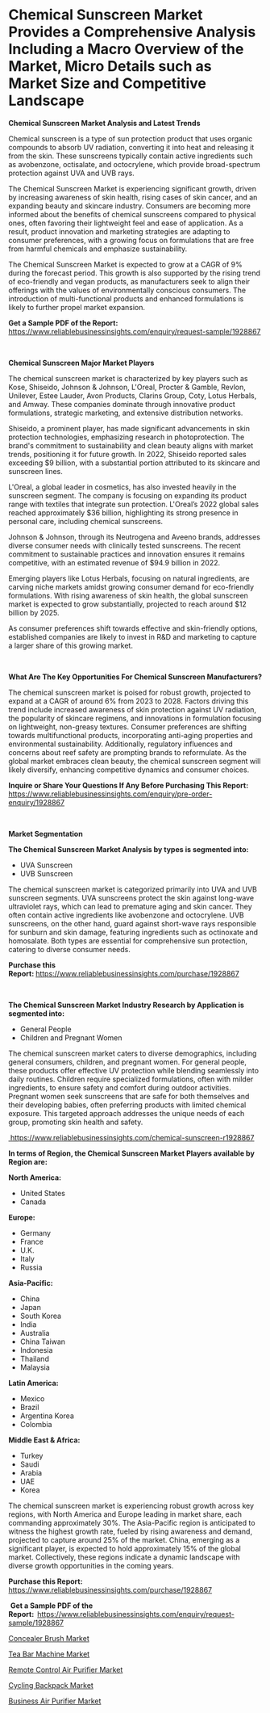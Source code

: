 <p><h1>Chemical Sunscreen Market Provides a Comprehensive Analysis Including a Macro Overview of the Market, Micro Details such as Market Size and Competitive Landscape</h1></p><p><strong>Chemical Sunscreen Market Analysis and Latest Trends</strong></p>
<p><p>Chemical sunscreen is a type of sun protection product that uses organic compounds to absorb UV radiation, converting it into heat and releasing it from the skin. These sunscreens typically contain active ingredients such as avobenzone, octisalate, and octocrylene, which provide broad-spectrum protection against UVA and UVB rays.</p><p>The Chemical Sunscreen Market is experiencing significant growth, driven by increasing awareness of skin health, rising cases of skin cancer, and an expanding beauty and skincare industry. Consumers are becoming more informed about the benefits of chemical sunscreens compared to physical ones, often favoring their lightweight feel and ease of application. As a result, product innovation and marketing strategies are adapting to consumer preferences, with a growing focus on formulations that are free from harmful chemicals and emphasize sustainability.</p><p>The Chemical Sunscreen Market is expected to grow at a CAGR of 9% during the forecast period. This growth is also supported by the rising trend of eco-friendly and vegan products, as manufacturers seek to align their offerings with the values of environmentally conscious consumers. The introduction of multi-functional products and enhanced formulations is likely to further propel market expansion.</p></p>
<p><strong>Get a Sample PDF of the Report:&nbsp;</strong> <a href="https://www.reliablebusinessinsights.com/enquiry/request-sample/1928867?utm_campaign=112&utm_medium=2&utm_source=Github&utm_content=ia&utm_term=08022025&utm_id=chemical-sunscreen">https://www.reliablebusinessinsights.com/enquiry/request-sample/1928867</a></p>
<p>&nbsp;</p>
<p><strong>Chemical Sunscreen Major Market Players</strong></p>
<p><p>The chemical sunscreen market is characterized by key players such as Kose, Shiseido, Johnson & Johnson, L'Oreal, Procter & Gamble, Revlon, Unilever, Estee Lauder, Avon Products, Clarins Group, Coty, Lotus Herbals, and Amway. These companies dominate through innovative product formulations, strategic marketing, and extensive distribution networks.</p><p>Shiseido, a prominent player, has made significant advancements in skin protection technologies, emphasizing research in photoprotection. The brand's commitment to sustainability and clean beauty aligns with market trends, positioning it for future growth. In 2022, Shiseido reported sales exceeding $9 billion, with a substantial portion attributed to its skincare and sunscreen lines.</p><p>L'Oreal, a global leader in cosmetics, has also invested heavily in the sunscreen segment. The company is focusing on expanding its product range with textiles that integrate sun protection. L'Oreal’s 2022 global sales reached approximately $36 billion, highlighting its strong presence in personal care, including chemical sunscreens.</p><p>Johnson & Johnson, through its Neutrogena and Aveeno brands, addresses diverse consumer needs with clinically tested sunscreens. The recent commitment to sustainable practices and innovation ensures it remains competitive, with an estimated revenue of $94.9 billion in 2022.</p><p>Emerging players like Lotus Herbals, focusing on natural ingredients, are carving niche markets amidst growing consumer demand for eco-friendly formulations. With rising awareness of skin health, the global sunscreen market is expected to grow substantially, projected to reach around $12 billion by 2025.</p><p>As consumer preferences shift towards effective and skin-friendly options, established companies are likely to invest in R&D and marketing to capture a larger share of this growing market.</p></p>
<p>&nbsp;</p>
<p><strong>What Are The Key Opportunities For Chemical Sunscreen Manufacturers?</strong></p>
<p><p>The chemical sunscreen market is poised for robust growth, projected to expand at a CAGR of around 6% from 2023 to 2028. Factors driving this trend include increased awareness of skin protection against UV radiation, the popularity of skincare regimens, and innovations in formulation focusing on lightweight, non-greasy textures. Consumer preferences are shifting towards multifunctional products, incorporating anti-aging properties and environmental sustainability. Additionally, regulatory influences and concerns about reef safety are prompting brands to reformulate. As the global market embraces clean beauty, the chemical sunscreen segment will likely diversify, enhancing competitive dynamics and consumer choices.</p></p>
<p><strong>Inquire or Share Your Questions If Any Before Purchasing This Report:</strong> <a href="https://www.reliablebusinessinsights.com/enquiry/pre-order-enquiry/1928867?utm_campaign=112&utm_medium=2&utm_source=Github&utm_content=ia&utm_term=08022025&utm_id=chemical-sunscreen">https://www.reliablebusinessinsights.com/enquiry/pre-order-enquiry/1928867</a></p>
<p>&nbsp;</p>
<p><strong>Market Segmentation</strong></p>
<p><strong>The Chemical Sunscreen Market Analysis by types is segmented into:</strong></p>
<p><ul><li>UVA Sunscreen</li><li>UVB Sunscreen</li></ul></p>
<p><p>The chemical sunscreen market is categorized primarily into UVA and UVB sunscreen segments. UVA sunscreens protect the skin against long-wave ultraviolet rays, which can lead to premature aging and skin cancer. They often contain active ingredients like avobenzone and octocrylene. UVB sunscreens, on the other hand, guard against short-wave rays responsible for sunburn and skin damage, featuring ingredients such as octinoxate and homosalate. Both types are essential for comprehensive sun protection, catering to diverse consumer needs.</p></p>
<p><strong>Purchase this Report:&nbsp;</strong><a href="https://www.reliablebusinessinsights.com/purchase/1928867?utm_campaign=112&utm_medium=2&utm_source=Github&utm_content=ia&utm_term=08022025&utm_id=chemical-sunscreen">https://www.reliablebusinessinsights.com/purchase/1928867</a></p>
<p>&nbsp;</p>
<p><strong>The Chemical Sunscreen Market Industry Research by Application is segmented into:</strong></p>
<p><ul><li>General People</li><li>Children and Pregnant Women</li></ul></p>
<p><p>The chemical sunscreen market caters to diverse demographics, including general consumers, children, and pregnant women. For general people, these products offer effective UV protection while blending seamlessly into daily routines. Children require specialized formulations, often with milder ingredients, to ensure safety and comfort during outdoor activities. Pregnant women seek sunscreens that are safe for both themselves and their developing babies, often preferring products with limited chemical exposure. This targeted approach addresses the unique needs of each group, promoting skin health and safety.</p></p>
<p><a href="https://www.reliablebusinessinsights.com/chemical-sunscreen-r1928867?utm_campaign=112&utm_medium=2&utm_source=Github&utm_content=ia&utm_term=08022025&utm_id=chemical-sunscreen">&nbsp;https://www.reliablebusinessinsights.com/chemical-sunscreen-r1928867</a></p>
<p><strong>In terms of Region, the Chemical Sunscreen Market Players available by Region are:</strong></p>
<p>
    <p> <strong> North America: </strong>
        <ul>
            <li>United States</li>
            <li>Canada</li>
        </ul>
        </p> 
    <p> <strong> Europe: </strong>
        <ul>
            <li>Germany</li>
            <li>France</li>
            <li>U.K.</li>
            <li>Italy</li>
            <li>Russia</li>
        </ul>
        </p> 
    <p> <strong> Asia-Pacific: </strong>
        <ul>
            <li>China</li>
            <li>Japan</li>
            <li>South Korea</li>
            <li>India</li>
            <li>Australia</li>
            <li>China Taiwan</li>
            <li>Indonesia</li>
            <li>Thailand</li>
            <li>Malaysia</li>
        </ul>
        </p> 
    <p> <strong> Latin America: </strong>
        <ul>
            <li>Mexico</li>
            <li>Brazil</li>
            <li>Argentina Korea</li>
            <li>Colombia</li>
        </ul>
        </p> 
    <p> <strong> Middle East & Africa: </strong>
        <ul>
            <li>Turkey</li>
            <li>Saudi</li>
            <li>Arabia</li>
            <li>UAE</li>
            <li>Korea</li>
        </ul>
    </p>
    </p>
<p><p>The chemical sunscreen market is experiencing robust growth across key regions, with North America and Europe leading in market share, each commanding approximately 30%. The Asia-Pacific region is anticipated to witness the highest growth rate, fueled by rising awareness and demand, projected to capture around 25% of the market. China, emerging as a significant player, is expected to hold approximately 15% of the global market. Collectively, these regions indicate a dynamic landscape with diverse growth opportunities in the coming years.</p></p>
<p><strong>Purchase this Report: </strong><a href="https://www.reliablebusinessinsights.com/purchase/1928867?utm_campaign=112&utm_medium=2&utm_source=Github&utm_content=ia&utm_term=08022025&utm_id=chemical-sunscreen">https://www.reliablebusinessinsights.com/purchase/1928867</a></p>
<p>&nbsp;<strong>Get a Sample PDF of the Report:&nbsp;&nbsp;</strong><a href="https://www.reliablebusinessinsights.com/enquiry/request-sample/1928867?utm_campaign=112&utm_medium=2&utm_source=Github&utm_content=ia&utm_term=08022025&utm_id=chemical-sunscreen">https://www.reliablebusinessinsights.com/enquiry/request-sample/1928867</a></p>
<p><strong></strong></p>
<p><p><a href="https://github.com/saoneubeh8/Market-Research-Report-List-1/blob/main/concealer-brush-market.md?utm_campaign=112&utm_medium=2&utm_source=Github&utm_content=ia&utm_term=08022025&utm_id=chemical-sunscreen">Concealer Brush Market</a></p><p><a href="https://github.com/mohmodsiason/Market-Research-Report-List-1/blob/main/tea-bar-machine-market.md?utm_campaign=112&utm_medium=2&utm_source=Github&utm_content=ia&utm_term=08022025&utm_id=chemical-sunscreen">Tea Bar Machine Market</a></p><p><a href="https://github.com/anggigpps/Market-Research-Report-List-1/blob/main/remote-control-air-purifier-market.md?utm_campaign=112&utm_medium=2&utm_source=Github&utm_content=ia&utm_term=08022025&utm_id=chemical-sunscreen">Remote Control Air Purifier Market</a></p><p><a href="https://github.com/deyniphytic/Market-Research-Report-List-1/blob/main/cycling-backpack-market.md?utm_campaign=112&utm_medium=2&utm_source=Github&utm_content=ia&utm_term=08022025&utm_id=chemical-sunscreen">Cycling Backpack Market</a></p><p><a href="https://github.com/mbilliekralc/Market-Research-Report-List-1/blob/main/business-air-purifier-market.md?utm_campaign=112&utm_medium=2&utm_source=Github&utm_content=ia&utm_term=08022025&utm_id=chemical-sunscreen">Business Air Purifier Market</a></p></p>